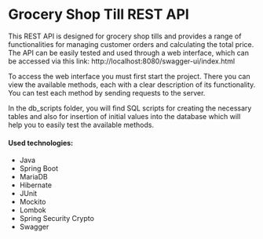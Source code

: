 # Grocery Shop Till REST API

This REST API is designed for grocery shop tills and provides a range of functionalities for managing customer orders and calculating the total price. The API can be easily tested and used through a web interface, which can be accessed via this link: http://localhost:8080/swagger-ui/index.html

To access the web interface you must first start the project. There you can view the available methods, each with a clear description of its functionality. You can test each method by sending requests to the server.

In the db_scripts folder, you will find SQL scripts for creating the necessary tables and also for insertion of initial values into the database which will help you to easily test the available methods.

#### Used technologies:

- Java
- Spring Boot
- MariaDB
- Hibernate
- JUnit
- Mockito
- Lombok
- Spring Security Crypto
- Swagger